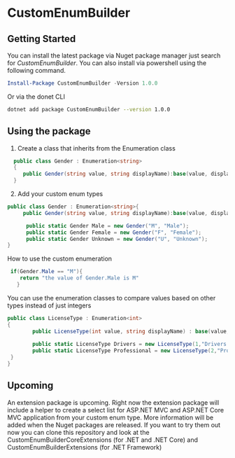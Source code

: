 # CustomEnumBuilder

## Getting Started
You can install the latest package via Nuget package manager just search for *CustomEnumBuilder*. You can also install via powershell using the following command.

```powershell
Install-Package CustomEnumBuilder -Version 1.0.0
```
Or via the donet CLI

```bash
dotnet add package CustomEnumBuilder --version 1.0.0
```

## Using the package

1. Create a class that inherits from the Enumeration<T> class 

```csharp
  public class Gender : Enumeration<string>
  {
     public Gender(string value, string displayName):base(value, displayName){}
  }
```
2. Add your custom enum types

```csharp
public class Gender : Enumeration<string>{
     public Gender(string value, string displayName):base(value, displayName){}

      public static Gender Male = new Gender("M", "Male");
      public static Gender Female = new Gender("F", "Female");
      public static Gender Unknown = new Gender("U", "Unknown");
}
```
How to use the custom enumeration
 ```csharp
  if(Gender.Male == "M"){ 
     return "the value of Gender.Male is M" 
    }
  ```
You can use the enumeration classes to compare values based on other types instead of just integers
```csharp
public class LicenseType : Enumeration<int>
{
        public LicenseType(int value, string displayName) : base(value, displayName) {   }
       
        public static LicenseType Drivers = new LicenseType(1,"Drivers Or State IDs");
        public static LicenseType Professional = new LicenseType(2,"Professional");        
 }
}
```
## Upcoming
An extension package is upcoming. Right now the extension package will include a helper to create a select list for ASP.NET MVC and ASP.NET Core MVC application from your custom enum type. More information will be added when the Nuget packages are released. If you want to try them out now you can clone this repository and look at the CustomEnumBuilderCoreExtensions (for .NET and .NET Core) and CustomEnumBuilderExtensions (for .NET Framework)
